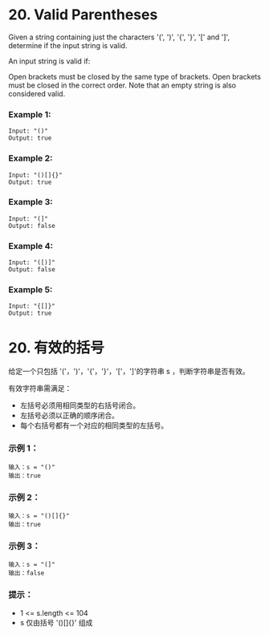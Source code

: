 # 20. Valid Parentheses

Given a string containing just the characters '(', ')', '{', '}', '[' and ']', determine if the input string is valid.

An input string is valid if:

Open brackets must be closed by the same type of brackets.
Open brackets must be closed in the correct order.
Note that an empty string is also considered valid.

### Example 1:

```
Input: "()"
Output: true
```

### Example 2:

```
Input: "()[]{}"
Output: true
```

### Example 3:

```
Input: "(]"
Output: false
```

### Example 4:

```
Input: "([)]"
Output: false
```

### Example 5:

```
Input: "{[]}"
Output: true
```

# 20. 有效的括号

给定一个只包括 '('，')'，'{'，'}'，'['，']'的字符串 s ，判断字符串是否有效。

有效字符串需满足：

* 左括号必须用相同类型的右括号闭合。
* 左括号必须以正确的顺序闭合。
* 每个右括号都有一个对应的相同类型的左括号。

### 示例 1：

```
输入：s = "()"
输出：true
```

### 示例 2：

```
输入：s = "()[]{}"
输出：true
```

### 示例 3：

```
输入：s = "(]"
输出：false
```

### 提示：

* 1 <= s.length <= 104
* s 仅由括号 '()[]{}' 组成